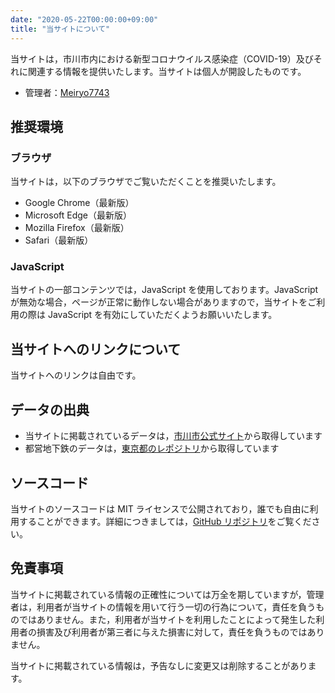 ```yaml
---
date: "2020-05-22T00:00:00+09:00"
title: "当サイトについて"
---
```


当サイトは，市川市内における新型コロナウイルス感染症（COVID-19）及びそれに関連する情報を提供いたします。当サイトは個人が開設したものです。

- 管理者：[Meiryo7743](https://meiryo7743.github.io/ja/)

## 推奨環境

### ブラウザ

当サイトは，以下のブラウザでご覧いただくことを推奨いたします。

- Google Chrome（最新版）
- Microsoft Edge（最新版）
- Mozilla Firefox（最新版）
- Safari（最新版）

### JavaScript

当サイトの一部コンテンツでは，JavaScript を使用しております。JavaScript が無効な場合，ページが正常に動作しない場合がありますので，当サイトをご利用の際は JavaScript を有効にしていただくようお願いいたします。

## 当サイトへのリンクについて

当サイトへのリンクは自由です。

## データの出典

- 当サイトに掲載されているデータは，[市川市公式サイト](https://www.city.ichikawa.lg.jp/)から取得しています
- 都営地下鉄のデータは，[東京都のレポジトリ](https://github.com/tokyo-metropolitan-gov/covid19)から取得しています

## ソースコード

当サイトのソースコードは MIT ライセンスで公開されており，誰でも自由に利用することができます。詳細につきましては，[GitHub リポジトリ](https://github.com/Meiryo7743/COVID-19-Ichikawa)をご覧ください。

## 免責事項

当サイトに掲載されている情報の正確性については万全を期していますが，管理者は，利用者が当サイトの情報を用いて行う一切の行為について，責任を負うものではありません。また，利用者が当サイトを利用したことによって発生した利用者の損害及び利用者が第三者に与えた損害に対して，責任を負うものではありません。

当サイトに掲載されている情報は，予告なしに変更又は削除することがあります。
